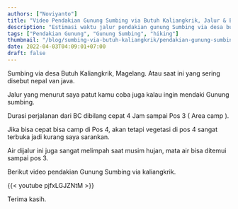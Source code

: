 ```yaml
---
authors: ["Noviyanto"]
title: "Video Pendakian Gunung Sumbing via Butuh Kaliangkrik, Jalur & Estimasi Waktu"
description: "Estimasi waktu jalur pendakian gunung Sumbing via desa butuh kaliangrik ( nepal van Java ). Info pendakian terbaru gunung sumbing."
tags: ["Pendakian Gunung", "Gunung Sumbing", "hiking"]
thumbnail: "/blog/sumbing-via-butuh-kaliangkrik/pendakian-gunung-sumbing-via-butuh-kaliangkrik.jpg"
date: 2022-04-03T04:09:01+07:00
draft: false
---
```


Sumbing via desa Butuh Kaliangkrik, Magelang. Atau saat ini yang sering disebut nepal van java.

Jalur yang menurut saya patut kamu coba juga kalau ingin mendaki Gunung sumbing.

Durasi perjalanan dari BC dibilang cepat 4 Jam sampai Pos 3 ( Area camp ).

Jika bisa cepat bisa camp di Pos 4, akan tetapi vegetasi di pos 4 sangat terbuka jadi kurang saya sarankan.

Air dijalur ini juga sangat melimpah saat musim hujan, mata air bisa ditemui sampai pos 3.

Berikut video pendakian Gunung Sumbing via kaliangkrik.

{{< youtube pjfxLGJZNtM >}}

Terima kasih.
